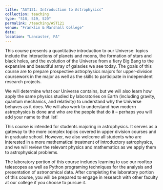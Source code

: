 ```yaml
---
title: "AST121: Introduction to Astrophysics"
collection: teaching
type: "S18, S19, S20"
permalink: /teaching/AST121
venue: "Franklin & Marshall College"
date: 
location: "Lancaster, PA"
---
```


This course presents a quantitative introduction to our Universe: topics include the interactions of planets and moons, the formation of stars and black holes, and the evolution of the Universe from a fiery Big Bang to the expansive and beautiful array of galaxies we see today. The goals of this course are to prepare prospective astrophysics majors for upper-division coursework in the major as well as the skills to participate in independent research projects.

We will determine what our Universe contains, but we will also learn how apply the same physics studied by laboratories on Earth (including gravity, quantum mechanics, and relativity) to understand why the Universe behaves as it does. We will also work to understand how modern astrophysics is done and who are the people that do it – perhaps you will add your name to that list!

This course is intended for students majoring in astrophysics. It serves as a gateway to the more complex topics covered in upper division courses and in graduate school. However, we also welcome all students who are interested in a more mathematical treatment of introductory astrophysics, and we will review the relevant physics and mathematics as we apply them to astrophysical problems.

The laboratory portion of this course includes learning to use our rooftop telescopes as well as Python programing techniques for the analysis and presentation of astronomical data. After completing the laboratory portion of this course, you will be prepared to engage in research with other faculty at our college if you choose to pursue it.
